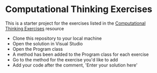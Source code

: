 # Computational Thinking Exercises

This is a starter project for the exercises listed in the [Computational Thinking Exercises](https://wecancodeit-materials.netlify.app/exercises/intro/computational-thinking/) resource

- Clone this repository to your local machine
- Open the solution in Visual Studio
- Open the Program class
- A method has been added to the Program class for each exercise
- Go to the method for the exercise you'd like to add
- Add your code after the comment, 'Enter your solution here'
